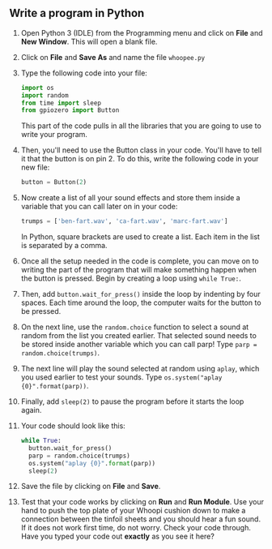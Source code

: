 ## Write a program in Python

1. Open Python 3 (IDLE) from the Programming menu and click on **File** and **New Window**. This will open a blank file.
1. Click on **File** and **Save As** and name the file `whoopee.py`
1. Type the following code into your file:

   ``` python
   import os
   import random
   from time import sleep
   from gpiozero import Button
   ```

   This part of the code pulls in all the libraries that you are going to use to write your program.

1. Then, you'll need to use the Button class in your code. You'll have to tell it that the button is on pin 2. To do this, write the following code in your new file:

   ``` python
   button = Button(2)
   ```

1. Now create a list of all your sound effects and store them inside a variable that you can call later on in your code:

   ``` python
   trumps = ['ben-fart.wav', 'ca-fart.wav', 'marc-fart.wav']
   ```

   In Python, square brackets are used to create a list. Each item in the list is separated by a comma.

1. Once all the setup needed in the code is complete, you can move on to writing the part of the program that will make something happen when the button is pressed. Begin by creating a loop using `while True:`.
1. Then, add `button.wait_for_press()` inside the loop by indenting by four spaces. Each time around the loop, the computer waits for the button to be pressed.
1. On the next line, use the `random.choice` function to select a sound at random from the list you created earlier. That selected sound needs to be stored inside another variable which you can call parp! Type `parp = random.choice(trumps)`.
1. The next line will play the sound selected at random using `aplay`, which you used earlier to test your sounds. Type `os.system("aplay {0}".format(parp))`.
1. Finally, add `sleep(2)` to pause the program before it starts the loop again.
1. Your code should look like this:

   ``` python
   while True:
     button.wait_for_press()
     parp = random.choice(trumps)
     os.system("aplay {0}".format(parp))
     sleep(2)
   ```

1. Save the file by clicking on **File** and **Save**.

1. Test that your code works by clicking on **Run** and **Run Module**. Use your hand to push the top plate of your Whoopi cushion down to make a connection between the tinfoil sheets and you should hear a fun sound. If it does not work first time, do not worry. Check your code through. Have you typed your code out **exactly** as you see it here?
